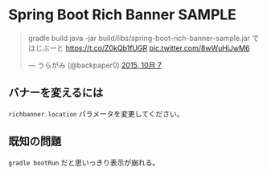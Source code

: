# Spring Boot Rich Banner SAMPLE

<blockquote class="twitter-tweet" lang="ja"><p lang="ja" dir="ltr">gradle build&#10;java -jar build/libs/spring-boot-rich-banner-sample.jar&#10;ではじぶーと&#10;<a href="https://t.co/Z0kQb1fUGR">https://t.co/Z0kQb1fUGR</a> <a href="http://t.co/8wWuHiJwM6">pic.twitter.com/8wWuHiJwM6</a></p>&mdash; うらがみ (@backpaper0) <a href="https://twitter.com/backpaper0/status/651745561658265601">2015, 10月 7</a></blockquote>
<script async src="//platform.twitter.com/widgets.js" charset="utf-8"></script>

## バナーを変えるには

`richbanner.location` パラメータを変更してください。

## 既知の問題

`gradle bootRun` だと思いっきり表示が崩れる。

